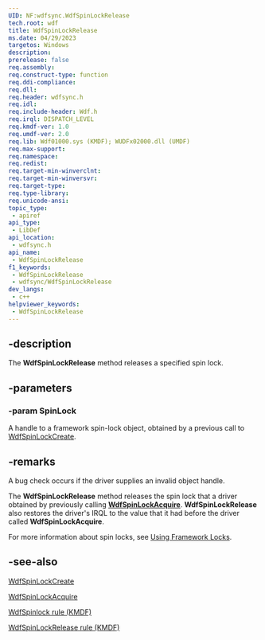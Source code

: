```yaml
---
UID: NF:wdfsync.WdfSpinLockRelease
tech.root: wdf
title: WdfSpinLockRelease
ms.date: 04/29/2023
targetos: Windows
description: 
prerelease: false
req.assembly: 
req.construct-type: function
req.ddi-compliance: 
req.dll: 
req.header: wdfsync.h
req.idl: 
req.include-header: Wdf.h
req.irql: DISPATCH_LEVEL
req.kmdf-ver: 1.0
req.umdf-ver: 2.0
req.lib: Wdf01000.sys (KMDF); WUDFx02000.dll (UMDF)
req.max-support: 
req.namespace: 
req.redist: 
req.target-min-winverclnt: 
req.target-min-winversvr: 
req.target-type: 
req.type-library: 
req.unicode-ansi: 
topic_type:
 - apiref
api_type:
 - LibDef
api_location:
 - wdfsync.h
api_name:
 - WdfSpinLockRelease
f1_keywords:
 - WdfSpinLockRelease
 - wdfsync/WdfSpinLockRelease
dev_langs:
 - c++
helpviewer_keywords:
 - WdfSpinLockRelease
---
```


## -description

The <b>WdfSpinLockRelease</b> method releases a specified spin lock.

## -parameters

### -param SpinLock

A handle to a framework spin-lock object, obtained by a previous call to <a href="/windows-hardware/drivers/ddi/wdfsync/nf-wdfsync-wdfspinlockcreate">WdfSpinLockCreate</a>.

## -remarks

A bug check occurs if the driver supplies an invalid object handle.

The **WdfSpinLockRelease** method releases the spin lock that a driver obtained by previously calling [**WdfSpinLockAcquire**](nf-wdfsync-wdfspinlockacquire.md). **WdfSpinLockRelease** also restores the driver's IRQL to the value that it had before the driver called **WdfSpinLockAcquire**.

For more information about spin locks, see [Using Framework Locks](/windows-hardware/drivers/wdf/using-framework-locks#framework-spin-locks).

## -see-also

<a href="/windows-hardware/drivers/ddi/wdfsync/nf-wdfsync-wdfspinlockcreate">WdfSpinLockCreate</a>

<a href="/windows-hardware/drivers/ddi/wdfsync/nf-wdfsync-wdfspinlockacquire">WdfSpinLockAcquire</a>

[WdfSpinlock rule (KMDF)](/windows-hardware/drivers/devtest/kmdf-wdfspinlock)

[WdfSpinLockRelease rule (KMDF)](/windows-hardware/drivers/devtest/kmdf-wdfspinlockrelease)
